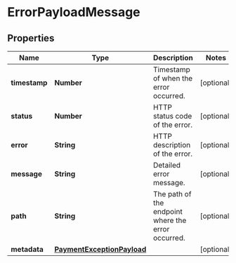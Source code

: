 # ErrorPayloadMessage

## Properties
Name | Type | Description | Notes
------------ | ------------- | ------------- | -------------
**timestamp** | **Number** | Timestamp of when the error occurred. | [optional] 
**status** | **Number** | HTTP status code of the error. | [optional] 
**error** | **String** | HTTP description of the error. | [optional] 
**message** | **String** | Detailed error message. | [optional] 
**path** | **String** | The path of the endpoint where the error occurred. | [optional] 
**metadata** | [**PaymentExceptionPayload**](PaymentExceptionPayload.md) |  | [optional] 
